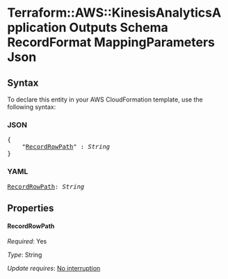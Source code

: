 # Terraform::AWS::KinesisAnalyticsApplication Outputs Schema RecordFormat MappingParameters Json

## Syntax

To declare this entity in your AWS CloudFormation template, use the following syntax:

### JSON

<pre>
{
    "<a href="#recordrowpath" title="RecordRowPath">RecordRowPath</a>" : <i>String</i>
}
</pre>

### YAML

<pre>
<a href="#recordrowpath" title="RecordRowPath">RecordRowPath</a>: <i>String</i>
</pre>

## Properties

#### RecordRowPath

_Required_: Yes

_Type_: String

_Update requires_: [No interruption](https://docs.aws.amazon.com/AWSCloudFormation/latest/UserGuide/using-cfn-updating-stacks-update-behaviors.html#update-no-interrupt)

